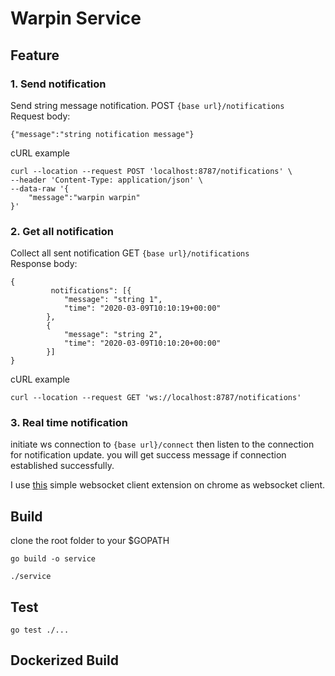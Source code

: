 # Warpin Service
## Feature
### 1. Send notification 

Send string message notification. 
POST `{base url}/notifications` <br>
Request body: 
```
{"message":"string notification message"}
```

cURL example
```
curl --location --request POST 'localhost:8787/notifications' \
--header 'Content-Type: application/json' \
--data-raw '{
	"message":"warpin warpin"
}'
```



### 2. Get all notification
Collect all sent notification
GET `{base url}/notifications` <br>
Response body:
``` 
{
         notifications": [{
   			"message": "string 1",
   			"time": "2020-03-09T10:10:19+00:00"
   		},
   		{
   			"message": "string 2",
   			"time": "2020-03-09T10:10:20+00:00"
   		}]
}
```
cURL example
```
curl --location --request GET 'ws://localhost:8787/notifications'
```
    
### 3. Real time notification
initiate ws connection to `{base url}/connect` then listen to the connection for notification update. you will get success message if connection established successfully. 

I use [this](https://chrome.google.com/webstore/detail/simple-websocket-client/pfdhoblngboilpfeibdedpjgfnlcodoo) simple websocket client extension on chrome as websocket client.



## Build
clone the root folder to your $GOPATH


`go build -o service`

`./service`

## Test

`go test ./...`

## Dockerized Build
